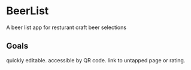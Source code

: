 # BeerList
 A beer list app for resturant craft beer selections

## Goals
quickly editable.
accessible by QR code.
link to untapped page or rating.
